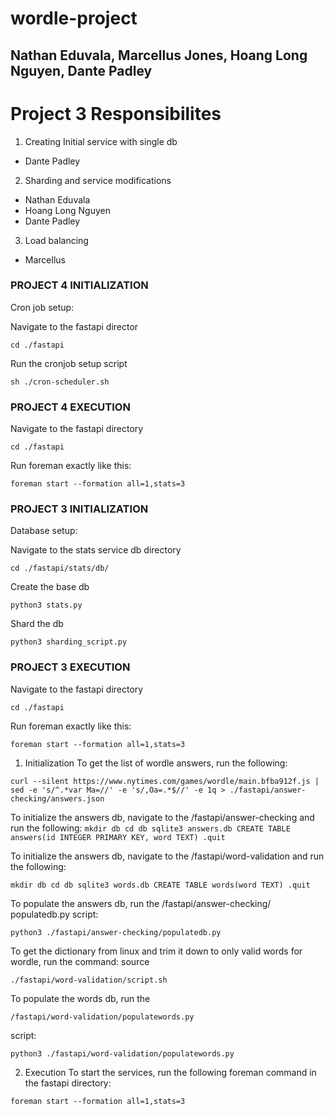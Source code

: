 # wordle-project
## Nathan Eduvala, Marcellus Jones, Hoang Long Nguyen, Dante Padley

# Project 3 Responsibilites
1. Creating Initial service with single db
- Dante Padley
2. Sharding and service modifications
- Nathan Eduvala
- Hoang Long Nguyen
- Dante Padley
3. Load balancing
- Marcellus

### PROJECT 4 INITIALIZATION

Cron job setup:

Navigate to the fastapi director

`cd ./fastapi`

Run the cronjob setup script

`sh ./cron-scheduler.sh`

### PROJECT 4 EXECUTION

Navigate to the fastapi directory

`cd ./fastapi`

Run foreman exactly like this:

`foreman start --formation all=1,stats=3`

### PROJECT 3 INITIALIZATION

Database setup:

Navigate to the stats service db directory

`cd ./fastapi/stats/db/`

Create the base db

`python3 stats.py`

Shard the db

`python3 sharding_script.py`

### PROJECT 3 EXECUTION

Navigate to the fastapi directory

`cd ./fastapi`

Run foreman exactly like this:

`foreman start --formation all=1,stats=3`




1. Initialization
To get the list of wordle answers, run the following:

`curl --silent https://www.nytimes.com/games/wordle/main.bfba912f.js |
sed -e 's/^.*var Ma=//' -e 's/,Oa=.*$//' -e 1q > ./fastapi/answer-checking/answers.json`

To initialize the answers db, navigate to the /fastapi/answer-checking and run the following:
`mkdir db
cd db
sqlite3 answers.db
CREATE TABLE answers(id INTEGER PRIMARY KEY, word TEXT)
.quit`

To initialize the answers db, navigate to the /fastapi/word-validation and run the following:

`mkdir db
cd db
sqlite3 words.db
CREATE TABLE words(word TEXT)
.quit
`

To populate the answers db, run the /fastapi/answer-checking/
populatedb.py script:

`python3 ./fastapi/answer-checking/populatedb.py`

To get the dictionary from linux and trim it down to only valid words for wordle, run the command:
source 

`./fastapi/word-validation/script.sh`

To populate the words db, run the 

`/fastapi/word-validation/populatewords.py`

script:

`python3 ./fastapi/word-validation/populatewords.py`



2. Execution
To start the services, run the following foreman command in the fastapi directory:

`foreman start --formation all=1,stats=3`